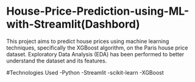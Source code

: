 # House-Price-Prediction-using-ML-with-Streamlit(Dashbord)
This project aims to predict house prices using machine learning techniques, specifically the XGBoost algorithm, on the Paris house price dataset. Exploratory Data Analysis (EDA) has been performed to better understand the dataset and its features.

#Technologies Used
-Python
-Streamlit
-scikit-learn
-XGBoost


